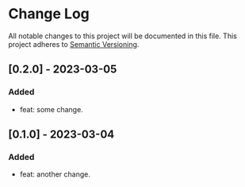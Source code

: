 # Change Log

All notable changes to this project will be documented in this file.
This project adheres to [Semantic Versioning](http://semver.org/).

## [0.2.0] - 2023-03-05
### Added
- feat: some change.

## [0.1.0] - 2023-03-04
### Added
- feat: another change.

